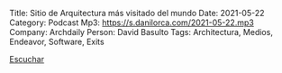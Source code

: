 Title: Sitio de Arquitectura más visitado del mundo
Date: 2021-05-22
Category: Podcast
Mp3: https://s.danilorca.com/2021-05-22.mp3
Company: Archdaily
Person: David Basulto
Tags: Architectura, Medios, Endeavor, Software, Exits

<a href="https://s.danilorca.com/2021-05-22.mp3" type="audio/mpeg">
Escuchar
</a>
